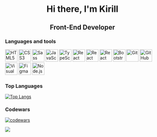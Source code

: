<h1 align="center">Hi there, I'm Kirill</h1>

<h2 align="center">Front-End Developer</h2>

<h3 align="start">Languages and tools</h3>


<span><img height="40" width="40" title="HTML5" src="https://cdn.simpleicons.org/html5/#E34F26" /></span>
<span><img height="40" width="40" title="CSS3" src="https://cdn.simpleicons.org/css3/#E34F26" /></span>
<span><img height="40" width="40" title="Sass" src="https://cdn.simpleicons.org/sass/#CC6699" /></span>
<span><img height="40" width="40" title="JavaScript" src="https://cdn.simpleicons.org/javascript/#F7DF1E" /></span>
<span><img height="40" width="40" title="TypeScript" src="https://cdn.simpleicons.org/typescript/#3178C6" /></span>
<span><img height="40" width="40" title="React" src="https://cdn.simpleicons.org/react/#61DAFB" /></span>
<span><img height="40" width="40" title="React Hook Form" src="https://cdn.simpleicons.org/reacthookform/#EC5990" /></span>
<span><img height="40" width="40" title="React Styled Components" src="https://cdn.simpleicons.org/styledcomponents/#DB7093" /></span>
<span><img height="40" width="40" title="Bootstrap" src="https://cdn.simpleicons.org/bootstrap/#7952B3" /></span>
<span><img height="40" width="40" title="Git" src="https://cdn.simpleicons.org/git/#F05032" /></span>
<span><img height="40" width="40" title="GitHub" src="https://cdn.simpleicons.org/github/#181717" /></span>
<span><img height="40" width="40" title="Visual Studio Code" src="https://cdn.simpleicons.org/visualstudiocode/#007ACC" /></span>
<span><img height="40" width="40" title="Figma" src="https://cdn.simpleicons.org/figma/#F24E1E" /></span>
<span><img height="40" width="40" title="Node.js" src="https://cdn.simpleicons.org/nodedotjs/#339933" /></span>

<h3 align="start">Top Languages</h3>

[![Top Langs](https://github-readme-stats.vercel.app/api/top-langs/?username=BakhmatKirill&layout=compact&theme=dark)](https://github.com/BakhmatKirill/github-readme-stats)

<h3 align="start">Codewars</h3>

[![codewars](https://www.codewars.com/users/BakhmatKirill/badges/large)](https://www.codewars.com/users/BakhmatKirill)


![](https://komarev.com/ghpvc/?username=BakhmatKirill&style=flat)

<!--
**BakhmatKirill/BakhmatKirill** is a ✨ _special_ ✨ repository because its `README.md` (this file) appears on your GitHub profile.

Here are some ideas to get you started:

- 🔭 I’m currently working on ...
- 🌱 I’m currently learning ...
- 👯 I’m looking to collaborate on ...
- 🤔 I’m looking for help with ...
- 💬 Ask me about ...
- 📫 How to reach me: ...
- 😄 Pronouns: ...
- ⚡ Fun fact: ...
-->
